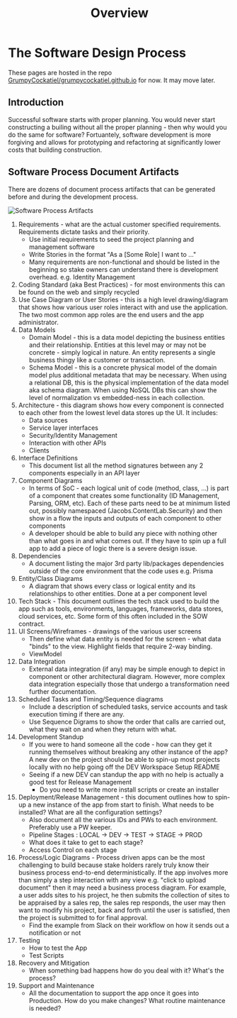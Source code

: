 ﻿---
layout: home
title: Overview
nav_order: 1
---
# The Software Design Process

These pages are hosted in the repo [GrumpyCockatiel/grumpycockatiel.github.io](https://grumpycockatiel.github.io) for now. It may move later.

## Introduction

Successful software starts with proper planning. You would never start constructing a builing without all the proper planning - then why would you do the same for software? Fortuantely, software development is more forgiving and allows for prototyping and refactoring at significantly lower costs that building construction.

## Software Process Document Artifacts

There are dozens of document process artifacts that can be generated before and during the development process.

![Software Process Artifacts](/assets/images/dev-process.jpg)

1. Requirements - what are the actual customer specified requirements. Requirements dictate tasks and their priority.
	* Use initial requirements to seed the project planning and management software
	* Write Stories in the format "As a [Some Role] I want to …"
	* Many requirements are non-functional and should be listed in the beginning so stake owners can understand there is development overhead. e.g. Identity Management
2. Coding Standard (aka Best Practices) - for most environments this can be found on the web and simply recycled
3. Use Case Diagram or User Stories - this is a high level drawing/diagram that shows how various user roles interact with and use the application. The two most common app roles are the end users and the app administrator.
4. Data Models
    * Domain Model - this is a data model depicting the business entities and their relationship. Entities at this level may or may not be concrete - simply logical in nature. An entity represents a single business thingy like a customer or transaction. 
    * Schema Model - this is a concrete physical model of the domain model plus additional metadata that may be necessary. When using a relational DB, this is the physical implementation of the data model aka schema diagram. When using NoSQL DBs this can show the level of normalization vs embedded-ness in each collection.
5. Architecture - this diagram shows how every component is connected to each other from the lowest level data stores up the UI. It includes:
    * Data sources
    * Service layer interfaces
    * Security/Identity Management
    * Interaction with other APIs
    * Clients
6. Interface Definitions
    * This document list all the method signatures between any 2 components especially in an API layer
7. Component Diagrams
    * In terms of SoC - each logical unit of code (method, class, …) is part of a component that creates some functionality (ID Management, Parsing, ORM, etc). Each of these parts need to be at minimum listed out, possibly namespaced (Jacobs.ContentLab.Security) and then show in a flow the inputs and outputs of each component to other components
    * A developer should be able to build any piece with nothing other than what goes in and what comes out. If they have to spin up a full app to add a piece of logic there is a severe design issue.
8. Dependencies
    * A document listing the major 3rd party lib/packages dependencies outside of the core environment that the code uses e.g. Prisma
9. Entity/Class Diagrams
    * A diagram that shows every class or logical entity and its relationships to other entities. Done at a per component level
10. Tech Stack - This document outlines the tech stack used to build the app such as tools, environments, languages, frameworks, data stores, cloud services, etc. Some form of this often included in the SOW contract.
11. UI Screens/Wireframes - drawings of the various user screens
    * Then define what data entity is needed for the screen - what data "binds" to the view. Highlight fields that require 2-way binding.
    * ViewModel
12. Data Integration 
     *  External data integration (if any) may be simple enough to depict in component or other architectural diagram. However, more complex data integration especially those that undergo a transformation need further documentation.
13. Scheduled Tasks and Timing/Sequence diagrams
    * Include a description of scheduled tasks, service accounts and task execution timing if there are any.
    * Use Sequence Digrams to show the order that calls are carried out, what they wait on and when they return with what.
14. Development Standup
    * If you were to hand someone all the code - how can they get it running themselves without breaking any other instance of the app? A new dev on the project should be able to spin-up most projects locally with no help going off the DEV Workspace Setup README
    * Seeing if a new DEV can standup the app with no help is actually a good test for Release Management
        * Do you need to write more install scripts or create an installer
15. Deployment/Release Management - this document outlines how to spin-up a new instance of the app from start to finish. What needs to be installed? What are all the configuration settings?
    * Also document all the various IDs and PWs to each environment. Preferably use a PW keeper.
    * Pipeline Stages : LOCAL -> DEV -> TEST -> STAGE -> PROD
    * What does it take to get to each stage?
    * Access Control on each stage
16. Process/Logic Diagrams - Process driven apps can be the most challenging to build because stake holders rarely truly know their business process end-to-end deterministically. If the app involves more than simply a step interaction with any view e.g. "click to upload document" then it may need a business process diagram. For example, a user adds sites to his project, he then submits the collection of sites to be appraised by a sales rep, the sales rep responds, the user may then want to modify his project, back and forth until the user is satisfied, then the project is submitted to for final approval.
    * Find the example from Slack on their workflow on how it sends out a notification or not
17. Testing
    * How to test the App
    * Test Scripts
18. Recovery and Mitigation
    * When something bad happens how do you deal with it? What's the process?
19. Support and Maintenance
    * All the documentation to support the app once it goes into Production. How do you make changes? What routine maintenance is needed?